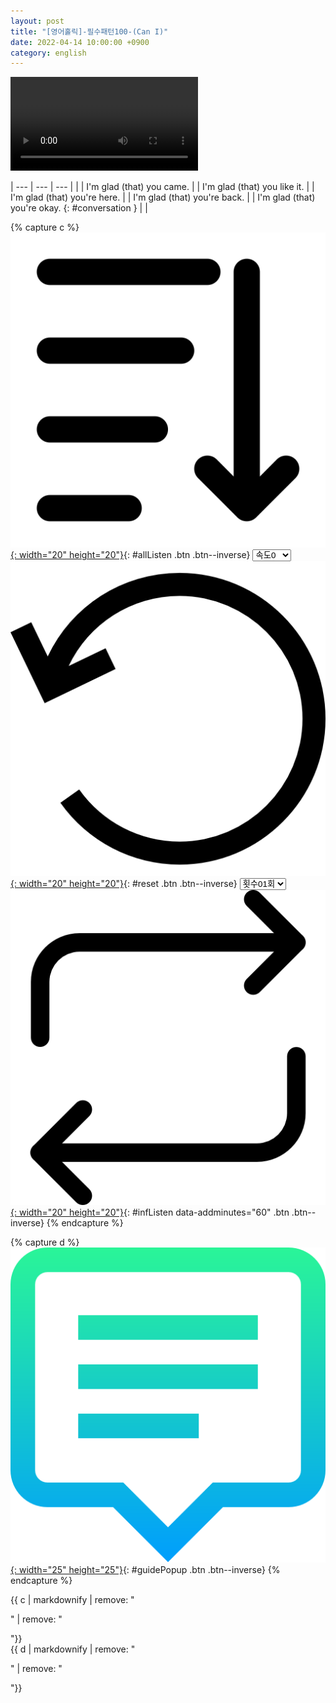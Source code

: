 ```yaml
---
layout: post
title: "[영어홀릭]-필수패턴100-(Can I)"
date: 2022-04-14 10:00:00 +0900
category: english
---
```


<div class="video-container">
    <video id="player" class="video-js vjs-default-skin vjs-big-play-centered" data-json="/public/json/영어홀릭-필수패턴100-(Can I).json"></video>
</div>

| --- | --- | --- |
| | I'm glad (that) you came.
| | I'm glad (that) you like it.
| | I'm glad (that) you're here.
| | I'm glad (that) you're back.
| | I'm glad (that) you're okay.
{: #conversation }
| | <br/><sub></sub>

{% capture c %}
  [![](/public/icon/sorting-order-button.png){: width="20" height="20"}](#){: #allListen .btn .btn--inverse}
  <select id="playbackspeed">
    <option value="2.0">속도+2</option>
    <option value="1.5">속도+1</option>
    <option value="1.0" selected>속도0</option>
    <option value="0.75">속도-1</option>
    <option value="0.5">속도-2</option>
  </select>
  [![](/public/icon/reset-button.png){: width="20" height="20"}](#){: #reset .btn .btn--inverse}
  <select id="ringsToPlay">
    <option value="1">횟수01회</option>
    <option value="2">횟수02회</option>
    <option value="3">횟수03회</option>
    <option value="4">횟수04회</option>
    <option value="5">횟수05회</option>
    <option value="7">횟수07회</option>
    <option value="10">횟수10회</option>
  </select>
  [![](/public/icon/repeat-button.png){: width="20" height="20"}](#){: #infListen data-addminutes="60" .btn .btn--inverse}
{% endcapture %}

{% capture d %}
[![](/public/icon/open-popup-button.png){: width="25" height="25"}](#){: #guidePopup .btn .btn--inverse}
{% endcapture %}

<div class="bottom-bar">
  <div class="bottom-bar1"></div>
  <div class="bottom-bar2">{{ c | markdownify | remove: "<p>" | remove: "</p>"}}</div>
  <div class="bottom-bar3">{{ d | markdownify | remove: "<p>" | remove: "</p>"}}</div>
</div>